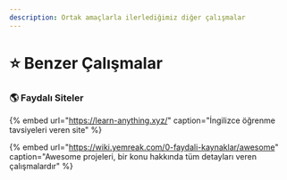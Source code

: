 ```yaml
---
description: Ortak amaçlarla ilerlediğimiz diğer çalışmalar
---
```


# ⭐ Benzer Çalışmalar

### 🌎 Faydalı Siteler

{% embed url="https://learn-anything.xyz/" caption="İngilizce öğrenme tavsiyeleri veren site" %}

{% embed url="https://wiki.yemreak.com/0-faydali-kaynaklar/awesome" caption="Awesome projeleri, bir konu hakkında tüm detayları veren çalışmalardır" %}



